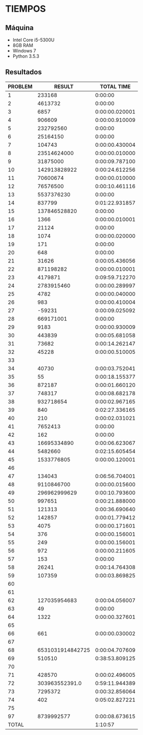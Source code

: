 # TIEMPOS

## Máquina

 * Intel Core i5-5300U
 * 8GB RAM
 * Windows 7
 * Python 3.5.3

## Resultados

|PROBLEM|RESULT|TOTAL TIME|
|-------|------|----------|
|1|233168|0:00:00|
|2|4613732|0:00:00|
|3|6857|0:00:00.020001|
|4|906609|0:00:00.910009|
|5|232792560|0:00:00|
|6|25164150|0:00:00|
|7|104743|0:00:00.430004|
|8|23514624000|0:00:00.010000|
|9|31875000|0:00:09.787100|
|10|142913828922|0:00:24.612256|
|11|70600674|0:00:00.010000|
|12|76576500|0:00:10.461116|
|13|5537376230|0:00:00|
|14|837799|0:01:22.931857|
|15|137846528820|0:00:00|
|16|1366|0:00:00.010001|
|17|21124|0:00:00|
|18|1074|0:00:00.020000|
|19|171|0:00:00|
|20|648|0:00:00|
|21|31626|0:00:05.436056|
|22|871198282|0:00:00.010001|
|23|4179871|0:09:59.712270|
|24|2783915460|0:00:00.289997|
|25|4782|0:00:00.040000|
|26|983|0:00:00.410004|
|27|-59231|0:00:09.025092|
|28|669171001|0:00:00|
|29|9183|0:00:00.930009|
|30|443839|0:00:05.681058|
|31|73682|0:00:14.262147|
|32|45228|0:00:00.510005|
|33|||
|34|40730|0:00:03.752041|
|35|55|0:00:18.155377|
|36|872187|0:00:01.660120|
|37|748317|0:00:08.682178|
|38|932718654|0:00:02.967165|
|39|840|0:02:27.336165|
|40|210|0:00:02.031021|
|41|7652413|0:00:00|
|42|162|0:00:00|
|43|16695334890|0:00:06.623067|
|44|5482660|0:02:15.605454|
|45|1533776805|0:00:00.120001|
|46|||
|47|134043|0:06:56.704001|
|48|9110846700|0:00:00.015600|
|49|296962999629|0:00:10.793600|
|50|997651|0:00:21.888000|
|51|121313|0:00:36.690640|
|52|142857|0:00:01.779412|
|53|4075|0:00:00.171601|
|54|376|0:00:00.156001|
|55|249|0:00:00.156001|
|56|972|0:00:00.211605|
|57|153|0:00:00|
|58|26241|0:00:14.764308|
|59|107359|0:00:03.869825|
|60|||
|61|||
|62|127035954683|0:00:04.056007|
|63|49|0:00:00|
|64|1322|0:00:00.327601|
|65|||
|66|661|0:00:00.030002|
|67|||
|68|6531031914842725|0:00:04.707609|
|69|510510|0:38:53.809125|
|70|||
|71|428570|0:00:02.496005|
|72|303963552391.0|0:59:11.944389|
|73|7295372|0:00:32.856064|
|74|402|0:05:02.827221|
|75|||
|97|8739992577|0:00:08.673615|
|TOTAL||1:10:57|
